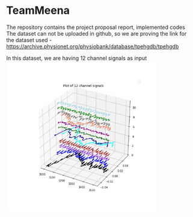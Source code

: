 # TeamMeena
The repository contains the project proposal report, implemented codes
The dataset can not be uploaded in github, so we are proving the link for the dataset used - 
https://archive.physionet.org/physiobank/database/tpehgdb/tpehgdb

In this dataset, we are having 12 channel signals as input
<img src = "images/plot signals (1).png" width = 400 >

